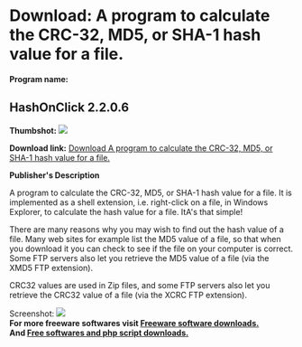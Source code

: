 # Download: A program to calculate the CRC-32, MD5, or SHA-1 hash value for a file.

**Program name:**

## HashOnClick 2.2.0.6

  
**Thumbshot:** ![](http://www.freewarefiles.com/screenshot/hashonclick_md.gif)   
  
**Download link:** [Download A program to calculate the CRC-32, MD5, or SHA-1 hash value for a file.](http://freesoftwares.boysofts.com/HashOnClick_program_32498.html)  
  


**Publisher's Description**  
  


A program to calculate the CRC-32, MD5, or SHA-1 hash value for a file. It is implemented as a shell extension, i.e. right-click on a file, in Windows Explorer, to calculate the hash value for a file. ItA's that simple! 

There are many reasons why you may wish to find out the hash value of a file. Many web sites for example list the MD5 value of a file, so that when you download it you can check to see if the file on your computer is correct. Some FTP servers also let you retrieve the MD5 value of a file (via the XMD5 FTP extension).

CRC32 values are used in Zip files, and some FTP servers also let you retrieve the CRC32 value of a file (via the XCRC FTP extension). 

  
  
Screenshot: ![](http://www.freewarefiles.com/screenshot/hashonclick.gif)   
**For more freeware softwares visit [Freeware software downloads.](http://freesoftwares.boysofts.com/)**   
**And [Free softwares and php script downloads.](http://www.boysofts.com/)**
